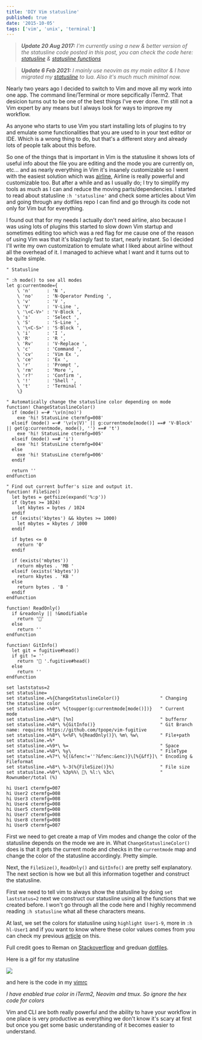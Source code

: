 ```yaml
---
title: 'DIY Vim statusline'
published: true
date: '2015-10-05'
tags: ['vim', 'unix', 'terminal']
---
```


> _**Update 20 Aug 2017:** I'm currently using a new & better version of the
> statusline code posted in this post, you can check the code here:
> [statusline](https://github.com/ahmedelgabri/dotfiles/blob/f2b74f6cd4dc8388047af87872621c5176c50306/files/.vim/plugin/statusline.vim)
> &
> [statusline functions](https://github.com/ahmedelgabri/dotfiles/blob/f2b74f6cd4dc8388047af87872621c5176c50306/files/.vim/autoload/statusline.vim)_

<!-- prettier-ignore-start -->
> _**Update 6 Feb 2021:** I mainly use neovim as my main editor & I have migrated my [statusline](https://github.com/ahmedelgabri/dotfiles/blob/acf6dc587f6b76024fad32391655fa910fc1ae3e/config/.vim/lua/\_/statusline.lua) to lua. Also it's much much minimal now._
<!-- prettier-ignore-end -->

Nearly two years ago I decided to switch to Vim and move all my work into one
app. The command line/Terminal or more sepcifically iTerm2. That desicion turns
out to be one of the best things I've ever done. I'm still not a Vim expert by
any means but I always look for ways to improve my workflow.

As anyone who starts to use Vim you start installing lots of plugins to try and
emulate some functionalities that you are used to in your text editor or IDE.
Which is a wrong thing to do, but that's a different story and already lots of
people talk about this before.

So one of the things that is important in Vim is the statusline it shows lots of
useful info about the file you are editing and the mode you are currently on,
etc... and as nearly everything in Vim it's insanely customizable so I went with
the easiest solution which was [airline](https://github.com/bling/vim-airline),
Airline is really powerful and customizable too. But after a while and as I
usually do; I try to simplify my tools as much as I can and reduce the moving
parts/dependencies. I started to read about statusline `:h 'statusline'` and
check some articles about Vim and going through any dotfiles repo I can find and
go through its code not only for Vim but for everything.

I found out that for my needs I actually don't need airline, also because I was
using lots of plugins this started to slow down Vim startup and sometimes
editing too which was a red flag for me cause one of the reason of using Vim was
that it's blazingly fast to start, nearly instant. So I decided I'll write my
own customization to emulate what I liked about airline without all the overhead
of it. I managed to achieve what I want and it turns out to be quite simple.

```vim:.vimrc
" Statusline

" :h mode() to see all modes
let g:currentmode={
    \ 'n'      : 'N ',
    \ 'no'     : 'N·Operator Pending ',
    \ 'v'      : 'V ',
    \ 'V'      : 'V·Line ',
    \ '\<C-V>' : 'V·Block ',
    \ 's'      : 'Select ',
    \ 'S'      : 'S·Line ',
    \ '\<C-S>' : 'S·Block ',
    \ 'i'      : 'I ',
    \ 'R'      : 'R ',
    \ 'Rv'     : 'V·Replace ',
    \ 'c'      : 'Command ',
    \ 'cv'     : 'Vim Ex ',
    \ 'ce'     : 'Ex ',
    \ 'r'      : 'Prompt ',
    \ 'rm'     : 'More ',
    \ 'r?'     : 'Confirm ',
    \ '!'      : 'Shell ',
    \ 't'      : 'Terminal '
    \}

" Automatically change the statusline color depending on mode
function! ChangeStatuslineColor()
  if (mode() =~# '\v(n|no)')
    exe 'hi! StatusLine ctermfg=008'
  elseif (mode() =~# '\v(v|V)' || g:currentmode[mode()] ==# 'V·Block' || get(g:currentmode, mode(), '') ==# 't')
    exe 'hi! StatusLine ctermfg=005'
  elseif (mode() ==# 'i')
    exe 'hi! StatusLine ctermfg=004'
  else
    exe 'hi! StatusLine ctermfg=006'
  endif

  return ''
endfunction

" Find out current buffer's size and output it.
function! FileSize()
  let bytes = getfsize(expand('%:p'))
  if (bytes >= 1024)
    let kbytes = bytes / 1024
  endif
  if (exists('kbytes') && kbytes >= 1000)
    let mbytes = kbytes / 1000
  endif

  if bytes <= 0
    return '0'
  endif

  if (exists('mbytes'))
    return mbytes . 'MB '
  elseif (exists('kbytes'))
    return kbytes . 'KB '
  else
    return bytes . 'B '
  endif
endfunction

function! ReadOnly()
  if &readonly || !&modifiable
    return ''
  else
    return ''
endfunction

function! GitInfo()
  let git = fugitive#head()
  if git != ''
    return ' '.fugitive#head()
  else
    return ''
endfunction

set laststatus=2
set statusline=
set statusline.=%{ChangeStatuslineColor()}               " Changing the statusline color
set statusline.=%0*\ %{toupper(g:currentmode[mode()])}   " Current mode
set statusline.=%8*\ [%n]                                " buffernr
set statusline.=%8*\ %{GitInfo()}                        " Git Branch name: requires https://github.com/tpope/vim-fugitive
set statusline.=%8*\ %<%F\ %{ReadOnly()}\ %m\ %w\        " File+path
set statusline.=%*
set statusline.=%9*\ %=                                  " Space
set statusline.=%8*\ %y\                                 " FileType
set statusline.=%7*\ %{(&fenc!=''?&fenc:&enc)}\[%{&ff}]\ " Encoding & Fileformat
set statusline.=%8*\ %-3(%{FileSize()}%)                 " File size
set statusline.=%0*\ %3p%%\ \ %l:\ %3c\                 " Rownumber/total (%)

hi User1 ctermfg=007
hi User2 ctermfg=008
hi User3 ctermfg=008
hi User4 ctermfg=008
hi User5 ctermfg=008
hi User7 ctermfg=008
hi User8 ctermfg=008
hi User9 ctermfg=007
```

First we need to get create a map of Vim modes and change the color of the
statusline depends on the mode we are in. What `ChangeStatuslineColor()` does is
that it gets the current mode and checks in the `currentmode` map and change the
color of the statusline accordingly. Pretty simple.

Next, the `FileSize()`, `ReadOnly()` and `GitInfo()` are pretty self
explanatory. The next section is how we but all this information together and
construct the statusline.

First we need to tell vim to always show the statusline by doing
`set laststatus=2` next we construct our statusline using all the functions that
we created before. I won't go through all the code here and I highly recommend
reading `:h statusline` what all these characters means.

At last, we set the colors for statusline using `highlight User1-9`, more in
`:h hl-User1` and if you want to know where these color values comes from you
can check my previous [article](/blog/custom-colors-in-your-zsh-prompt) on this.

Full credit goes to Reman on
[Stackoverflow](http://stackoverflow.com/questions/5375240/a-more-useful-statusline-in-vim/10416234#10416234)
and greduan
[dotfiles](https://github.com/Greduan/dotfiles/blob/76e16dd8a04501db29989824af512c453550591d/vim/after/plugin/statusline.vim).

Here is a gif for my statusline

[![](/img/statusline.gif)](/img/statusline.gif)

and here is the code in my
[vimrc](https://github.com/ahmedelgabri/dotfiles/blob/c4f40c27b295ecfb7673bd29d373cab26b93379b/vim/vimrc.local#L302-L423)

_I have enabled true color in iTerm2, Neovim and tmux. So ignore the hex code
for colors_

Vim and CLI are both really powerful and the ability to have your workflow in
one place is very productive as everything we don't know it's scary at first but
once you get some basic understanding of it becomes easier to understand.
